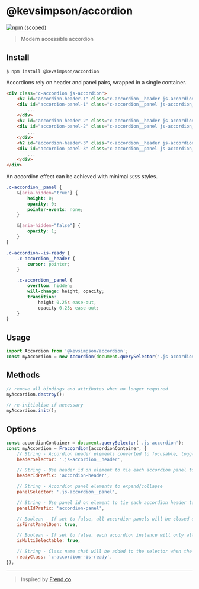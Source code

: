 # @kevsimpson/accordion

[![npm (scoped)](https://img.shields.io/npm/v/@kevsimpson/accordion.svg)](https://www.npmjs.com/package/@kevsimpson/accordion)

> Modern accessible accordion

## Install

```
$ npm install @kevsimpson/accordion
```

Accordions rely on header and panel pairs, wrapped in a single container.

```html
<div class="c-accordion js-accordion">
    <h2 id="accordion-header-1" class="c-accordion__header js-accordion__header">Accordion header 1</h2>
    <div id="accordion-panel-1" class="c-accordion__panel js-accordion__panel">
        ...
    </div>
    <h2 id="accordion-header-2" class="c-accordion__header js-accordion__header">Accordion header 2</h2>
    <div id="accordion-panel-2" class="c-accordion__panel js-accordion__panel">
        ...
    </div>
    <h2 id="accordion-header-3" class="c-accordion__header js-accordion__header">Accordion header 3</h2>
    <div id="accordion-panel-3" class="c-accordion__panel js-accordion__panel">
        ...
    </div>
</div>

```

An accordion effect can be achieved with minimal `SCSS` styles.

```scss
.c-accordion__panel {
    &[aria-hidden="true"] {
        height: 0;
        opacity: 0;
        pointer-events: none;
    }

    &[aria-hidden="false"] {
        opacity: 1;
    }
}

.c-accordion--is-ready {
    .c-accordion__header {
        cursor: pointer;
    }

    .c-accordion__panel {
        overflow: hidden;
        will-change: height, opacity;
        transition:
            height 0.25s ease-out,
            opacity 0.25s ease-out;
    }
}
```

## Usage

```js
import Accordion from '@kevsimpson/accordion';
const myAccordion = new Accordion(document.querySelector('.js-accordion'));
```

## Methods

```js
// remove all bindings and attributes when no longer required
myAccordion.destroy();

// re-initialise if necessary
myAccordion.init();
```

## Options

```js
const accordionContainer = document.querySelector('.js-accordion');
const myAccordion = Fraccordion(accordionContainer, {
    // String - Accordion header elements converted to focusable, togglable elements
    headerSelector: '.js-accordion__header',

    // String - Use header id on element to tie each accordion panel to its header - see panelIdPrefix
    headerIdPrefix: 'accordion-header',

    // String - Accordion panel elements to expand/collapse
    panelSelector: '.js-accordion__panel',

    // String - Use panel id on element to tie each accordion header to its panel - see headerIdPrefix
    panelIdPrefix: 'accordion-panel',

    // Boolean - If set to false, all accordion panels will be closed on init()
    isFirstPanelOpen: true,

    // Boolean - If set to false, each accordion instance will only allow a single panel to be open at a time
    isMultiSelectable: true,

    // String - Class name that will be added to the selector when the component has been initialised
    readyClass: 'c-accordion--is-ready',
});
```

---

> Inspired by [Frend.co](https://frend.co)
